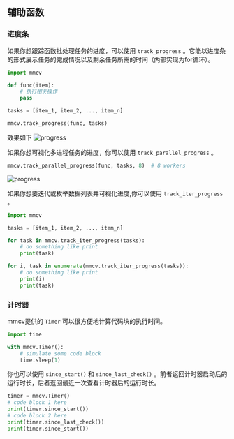 ## 辅助函数

### 进度条

如果你想跟踪函数批处理任务的进度，可以使用 `track_progress` 。它能以进度条的形式展示任务的完成情况以及剩余任务所需的时间（内部实现为for循环）。

```python
import mmcv

def func(item):
    # 执行相关操作
    pass

tasks = [item_1, item_2, ..., item_n]

mmcv.track_progress(func, tasks)
```

效果如下
![progress](../../en/_static/progress.*)

如果你想可视化多进程任务的进度，你可以使用 `track_parallel_progress` 。

```python
mmcv.track_parallel_progress(func, tasks, 8)  # 8 workers
```

![progress](../../_static/parallel_progress.*)

如果你想要迭代或枚举数据列表并可视化进度,你可以使用 `track_iter_progress` 。

```python
import mmcv

tasks = [item_1, item_2, ..., item_n]

for task in mmcv.track_iter_progress(tasks):
    # do something like print
    print(task)

for i, task in enumerate(mmcv.track_iter_progress(tasks)):
    # do something like print
    print(i)
    print(task)
```

### 计时器

mmcv提供的 `Timer` 可以很方便地计算代码块的执行时间。

```python
import time

with mmcv.Timer():
    # simulate some code block
    time.sleep(1)
```

你也可以使用 `since_start()` 和 `since_last_check()` 。前者返回计时器启动后的运行时长，后者返回最近一次查看计时器后的运行时长。


```python
timer = mmcv.Timer()
# code block 1 here
print(timer.since_start())
# code block 2 here
print(timer.since_last_check())
print(timer.since_start())
```
